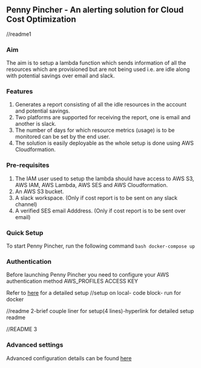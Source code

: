 ## Penny Pincher - An alerting solution for Cloud Cost Optimization

//readme1
### Aim 

The aim is to setup a lambda function which sends information of all the resources which are provisioned but are not being used i.e. are idle along with potential savings over email and slack.

### Features

1. Generates a report consisting of all the idle resources in the account and potential savings.
2. Two platforms are supported for receiving the report, one is email and another is slack.
3. The number of days for which resource metrics (usage) is to be monitored can be set by the end user.
4. The solution is easily deployable as the whole setup is done using AWS Cloudformation.

### Pre-requisites

1. The IAM user used to setup the lambda should have access to AWS S3, AWS IAM, AWS Lambda, AWS SES and AWS Cloudformation.
2. An AWS S3 bucket.
3. A slack workspace. (Only if cost report is to be sent on any slack channel)
4. A verified SES email Adddress. (Only if cost report is to be sent over email)

### Quick Setup

To start Penny Pincher, run the following command
        ```bash
        docker-compose up
        ```

### Authentication
Before launching Penny Pincher you need to configure your AWS authentication method
AWS_PROFILES
ACCESS KEY

Refer to [here](docs/setup_through_cloudformation.md)  for a detailed setup
//setup on local- code block- run for docker

//readme 2-brief couple liner for setup(4 lines)-hyperlink for detailed setup readme

//README 3
### Advanced settings
Advanced configuration details can be found [here](docs/advanced_settings.md)


